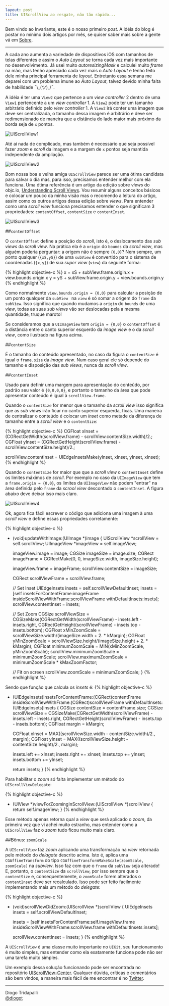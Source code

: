 ```yaml
---
layout: post
title: UIScrollView ao resgate, não tão rápido...
---
```


Bem vindo ao Invariante, este é o nosso primeiro *post*. A idéia do blog é postar no mínimo dois artigos por mês, se quiser saber mais sobre a gente vá em [Sobre](/sobre).

---
A cada ano aumenta a variedade de dispositivos iOS com tamanhos de telas diferentes e assim o *Auto Layout* se torna cada vez mais importante no desenvolvimento. Já usei muito *autoresizingMask* e calculei muito *frame* na mão, mas tenho apreciado cada vez mais o *Auto Layout* e tenho feito dele minha principal ferramenta de *layout*.
Entretanto essa semana me deparei com um problema imune ao *Auto Layout*, talvez devido minha falta de habilidade ¯\\\_(ツ)_/¯. 

A idéia é ter uma `View2` que pertence a um *view controller* 2 dentro de uma `View1` pertencente a um *view controller* 1. A `View2` pode ter um tamanho arbitrário definido pelo *view controller* 1.
A `View2` irá conter uma imagem que deve ser centralizada, o tamanho dessa imagem é arbitrário e deve ser redimensionado de maneira que a distância do lado maior mais próximo da borda seja de `x` pontos.

![UIScrollView1](/public/imgs/uiscrollview-1.jpg)

Até ai nada de complicado, mas também é necessário que seja possível fazer *zoom* e *scroll* da imagem e a margem de `x` pontos seja mantida independente da ampliação.

![UIScrollView2](/public/imgs/uiscrollview-2.jpg)

Bom nossa boa e velha amiga `UIScrollView` parece ser uma ótima candidata para salvar o dia mas, para isso, precisamos entender melhor com ela funciona. Uma ótima referência é um artigo da edição sobre *views* do objc.io, [Understanding Scroll Views](https://www.objc.io/issues/3-views/scroll-view/). Vou resumir alguns conceitos básicos e colocar um pouco da minha visão mas o recomendo a leitura do artigo, assim como os outros artigos dessa edição sobre *views*. Para entender como uma *scroll view* funciona precisamos entender o que significam 3 propriedades: `contentOffset`, `contentSize` e `contentInset`.

![UIScrollView3](/public/imgs/uiscrollview-3.jpg)

##`contentOffset`

O `contentOffset` define a posição do *scroll*, isto é, o deslocamento das *sub views* da *scroll view*. Na prática ela é a `origin` do `bounds` da *scroll view*, mas alguém poderia perguntar: a origem não é sempre `{0,0}`? Nem sempre, um ponto qualquer (`{xS,yS}`) de uma `subView` é convertido para o sistema de coordenadas (`{x,y}`) de sua *super view* (`view`) da seguinte forma:

{% highlight objective-c %}
x = xS + subView.frame.origin.x + view.bounds.origin.x
y = yS + subView.frame.origin.y + view.bounds.origin.y
{% endhighlight %}

Como normalmente `view.bounds.origin = {0,0}` para calcular a posição de um ponto qualquer da `subView ` na `view` é só somar a origem do `frame` da `subView`.
Isso significa que quando mudamos a `origin` do `bounds` de uma *view*, todas as suas *sub views* vão ser deslocadas pela a mesma quantidade, truque maroto!

Se consideramos que a `UIImageView` tem `origin = {0,0}` o `contentOffset` é a distância entre o canto superior esquerdo da *image view* e o da *scroll view*, como ilustrado na figura acima.

##`contentSize`

É o tamanho do conteúdo apresentado, no caso da figura o `contentSize` é igual o `frame.size` da *image view*. Num caso geral ele só depende do tamanho e disposição das *sub views*, nunca da *scroll view*.

##`contentInset`

Usado para definir uma margem para apresentação do conteúdo, por padrão seu valor é `{0,0,0,0}`, e portanto o tamanho da área que pode apresentar conteúdo é igual à `scrollView.frame`.

Quando o `contentSize` for menor que o tamanho da *scroll view* isso significa que as *sub views* irão ficar no canto superior esquerda, fixas. Uma maneira de centralizar o conteúdo é colocar um *inset* como metade da diferença de tamanho entre a *scroll view* e o `contentSize`:

{% highlight objective-c %}
CGFloat xInset = (CGRectGetWidth(scrollView.frame) - scrollView.contentSize.width)/2.;
CGFloat yInset = (CGRectGetHeight(scrollView.frame) - scrollView.contentSize.height)/2.;

scrollView.contentInset = UIEdgeInsetsMake(yInset, xInset, yInset, xInset);
{% endhighlight %}

Quando o `contentSize` for maior que que a *scroll view* o `contentInset` define os limites máximos de *scroll*. Por exemplo no caso da `UIImageView` que tem a `frame.origin = {0,0}`, os limites da `UIImageView` não podem "entrar" na área definida pelo `frame` da *scrool view* descontado o `contentInset`. A figura abaixo deve deixar isso mais claro.

![UIScrollView4](/public/imgs/uiscrollview-4.jpg)

Ok, agora fica fácil escrever o código que adiciona uma imagem à uma *scroll view* e define essas propriedades corretamente:

{% highlight objective-c %}
- (void)updateWithImage:(UIImage *)image
{
    UIScrollView *scrollView = self.scrollView;
    UIImageView *imageView = self.imageView;
    
    imageView.image = image;
    CGSize imageSize = image.size;
    CGRect imageFrame = CGRectMake(0, 0, imageSize.width, imageSize.height);
    
    imageView.frame = imageFrame;
    scrollView.contentSize = imageSize;
    
    CGRect scrollViewFrame = scrollView.frame;
    
    // Set Inset
    UIEdgeInsets insets = self.scrollViewDefaultInset;
    insets = [self insetsForContentFrame:imageFrame
               insideScrollViewWithFrame:scrollViewFrame
                       withDefaultInsets:insets];
    scrollView.contentInset = insets;
    
    // Set Zoom
    CGSize scrollViewSize = CGSizeMake(CGRectGetWidth(scrollViewFrame) - insets.left - insets.right,
                                       CGRectGetHeight(scrollViewFrame) - insets.top - insets.bottom);
    CGFloat xMinZoomScale = scrollViewSize.width/(imageSize.width + 2. * kMargin);
    CGFloat yMinZoomScale = scrollViewSize.height/(imageSize.height + 2. * kMargin);
    CGFloat minimumZoomScale = MIN(xMinZoomScale, yMinZoomScale);
    scrollView.minimumZoomScale = minimumZoomScale;
    scrollView.maximumZoomScale = minimumZoomScale * kMaxZoomFactor;
    
    // Fit on screen
    scrollView.zoomScale = minimumZoomScale;
}
{% endhighlight %}

Sendo que função que calcula os *insets* é:
{% highlight objective-c %}
- (UIEdgeInsets)insetsForContentFrame:(CGRect)contentFrame
            insideScrollViewWithFrame:(CGRect)scrollViewFrame
                    withDefaultInsets:(UIEdgeInsets)insets
{
    CGSize contentSize = contentFrame.size;
    CGSize scrollViewSize = CGSizeMake(CGRectGetWidth(scrollViewFrame) - insets.left - insets.right,
                                       CGRectGetHeight(scrollViewFrame) - insets.top - insets.bottom);
    CGFloat margin = kMargin;
    
    CGFloat xInset = MAX((scrollViewSize.width - contentSize.width)/2., margin);
    CGFloat yInset = MAX((scrollViewSize.height - contentSize.height)/2., margin);
    
    insets.left += xInset;
    insets.right += xInset;
    insets.top += yInset;
    insets.bottom += yInset;

    return insets;
}
{% endhighlight %}

Para habilitar o *zoom* só falta implementar um método do `UIScrollViewDelegate`:

{% highlight objective-c %}
- (UIView *)viewForZoomingInScrollView:(UIScrollView *)scrollView
{
    return self.imageView;
}
{% endhighlight %}

Esse método apenas retorna qual a *view* que será aplicado o *zoom*, da primeira vez que vi achei muito estranho, mas entender como a `UIScrollView` faz o *zoom* tudo ficou muito mais claro.

##Bônus: `zoomScale`

A `UIScrollView` faz *zoom* aplicando uma transformação na *view* retornada pelo método do *delagate* descrito acima. Isto é, 
aplica uma `CGAffineTransform` do tipo `CGAffineTransformMakeScale(zoomScale, zoomScale)` na *subview*. Isso faz com que o `frame` da `subView` seja alterado! E, portanto, o `contentSize` da `scrollView`, por isso sempre que o `contentSize` e, consequentemente, o `zoomScale` forem alterados o `contentInset` deve ser recalculado. Isso pode ser feito facilmente implementando mais um método do *delegate*:

{% highlight objective-c %}
- (void)scrollViewDidZoom:(UIScrollView *)scrollView
{
    UIEdgeInsets insets = self.scrollViewDefaultInset;
    
    insets = [self insetsForContentFrame:self.imageView.frame
               insideScrollViewWithFrame:scrollView.frame
                       withDefaultInsets:insets];
    
    scrollView.contentInset = insets;
}
{% endhighlight %}

A `UIScrollView` é uma classe muito importante no `UIKit`, seu funcionamento é muito simples, mas entender como ela exatamente funciona pode não ser uma tarefa muito simples.

Um exemplo dessa solução funcionando pode ser encontrada no repositório [UIScrollView-Center](https://github.com/diogot/UIScrollView-Center).
Qualquer dúvida, críticas e comentários são bem vindos, a maneira mais fácil de me encontrar é no [Twitter](http://twitter.com/diogot).

---
Diogo Tridapalli <br />
[@diogot](http://twitter.com/diogot)